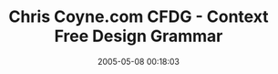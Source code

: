 ---
date: 2005-05-08 00:18:03
link:
  source: delicious
  source_url: https://del.icio.us/roytang
  text: Chris Coyne.com CFDG - Context Free Design Grammar
  url: http://chriscoyne.com/cfdg/page3.php
slug: chris-coyne-com-cfdg-context-free-design-grammar
source: delicious
tags:
- cool
title: Chris Coyne.com CFDG - Context Free Design Grammar
---